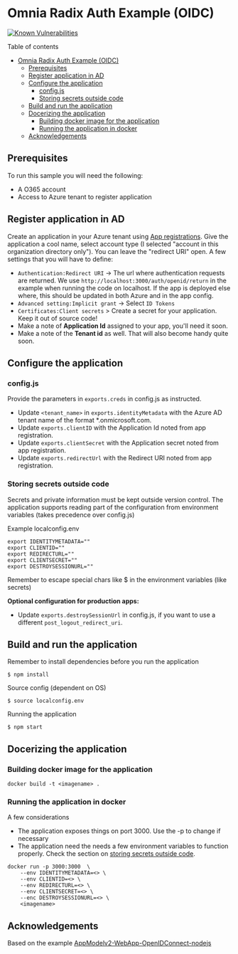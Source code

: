 # Omnia Radix Auth Example (OIDC)
[![Known Vulnerabilities](https://snyk.io/test/github/larskaare/radix-example-auth-node-msal/badge.svg?targetFile=package.json)](https://snyk.io/test/github/larskaare/radix-example-auth-node-msal?targetFile=package.json)

Table of contents
<!-- TOC -->

- [Omnia Radix Auth Example (OIDC)](#omnia-radix-auth-example-oidc)
    - [Prerequisites](#prerequisites)
    - [Register application in AD](#register-application-in-ad)
    - [Configure the application](#configure-the-application)
        - [config.js](#configjs)
        - [Storing secrets outside code](#storing-secrets-outside-code)
    - [Build and run the application](#build-and-run-the-application)
    - [Docerizing the application](#docerizing-the-application)
        - [Building docker image for the application](#building-docker-image-for-the-application)
        - [Running the application in docker](#running-the-application-in-docker)
    - [Acknowledgements](#acknowledgements)

<!-- /TOC -->

## Prerequisites

To run this sample you will need the following:

* A O365 account
* Access to Azure tenant to register application

## Register application in AD

Create an application in your Azure tenant using [App registrations](https://aka.ms/registeredappsprod). Give the application a cool name, select account type (I selected "account in this organization directory only"). You can leave the "redirect URI" open. A few settings that you will have to define:

* `Authentication:Redirect URI` -> The url where authentication requests are returned. We use `http://localhost:3000/auth/openid/return` in the example when running the code on localhost. If the app is deployed else where, this should be updated in both Azure and in the app config.
* `Advanced setting:Implicit grant` -> Select `ID Tokens`
* `Certificates:Client secrets` > Create a secret for your application. Keep it out of source code!
* Make a note of **Application Id** assigned to your app, you'll need it soon.
* Make a note of the **Tenant id** as well. That will also become handy quite soon.

## Configure the application

### config.js
Provide the parameters in `exports.creds` in config.js as instructed.

* Update `<tenant_name>` in `exports.identityMetadata` with the Azure AD tenant name of the format \*.onmicrosoft.com.
* Update `exports.clientID` with the Application Id noted from app registration.
* Update `exports.clientSecret` with the Application secret noted from app registration.
* Update `exports.redirectUrl` with the Redirect URI noted from app registration.

### Storing secrets outside code

Secrets and private information must be kept outside version control. The application supports reading part of the configuration from environment variables (takes precedence over config.js)

Example localconfig.env
```
export IDENTITYMETADATA=""
export CLIENTID=""
export REDIRECTURL=""
export CLIENTSECRET=""
export DESTROYSESSIONURL=""
```
Remember to escape special chars like $ in the environment variables (like secrets)

**Optional configuration for production apps:**

* Update `exports.destroySessionUrl` in config.js, if you want to use a different `post_logout_redirect_uri`.

## Build and run the application

Remember to install dependencies before you run the application

```node
$ npm install 
```

Source config (dependent on OS)

```node
$ source localconfig.env
```

Running the application

```node
$ npm start
```

## Docerizing the application

### Building docker image for the application

```docker
docker build -t <imagename> .
```

### Running the application in docker
A few considerations

* The application exposes things on port 3000. Use the -p to change if necessary
* The application need the needs a few environment variables to function properly. Check the section on [storing secrets outside code](storing-secrets-outside-code).

```docker
docker run -p 3000:3000  \
    --env IDENTITYMETADATA=<> \
    --env CLIENTID=<> \
    --env REDIRECTURL=<> \
    --env CLIENTSECRET=<> \
    --enc DESTROYSESSIONURL=<> \
    <imagename>
```

## Acknowledgements

Based on the example [AppModelv2-WebApp-OpenIDConnect-nodejs](https://github.com/AzureADQuickStarts/AppModelv2-WebApp-OpenIDConnect-nodejs)
